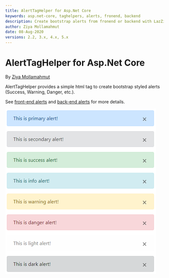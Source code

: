 ```yaml
---
title: AlertTagHelper for Asp.Net Core
keywords: asp.net-core, taghelpers, alerts, fronend, backend
description: Create bootstrap alerts from fronend or backend with LazZiya.TagHelpers.
author: Ziya Mollamahmut
date: 08-Aug-2020
versions: 2.2, 3.x, 4.x, 5.x
---
```


# AlertTagHelper for Asp.Net Core

By [Ziya Mollamahmut](https://github.com/LazZiya)

AlertTagHelper provides a simple html tag to create bootstrap styled alerts (Success, Warning, Danger, etc.).

See [front-end alerts][1] and [back-end alerts][2] for more details.

![AlertTagHelper](https://github.com/LazZiya/Docs/raw/master/LazZiya.TagHelpers/v5.0/images/alert-taghelper-all-front-end.PNG)

[1]:Alerts-TagHelper-Front-end-Alerts.md
[2]:Alerts-TagHelper-Back-end-Alerts.md
